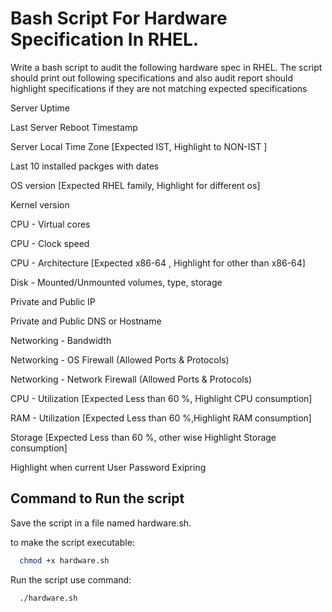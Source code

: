 
# Bash Script For Hardware Specification In RHEL.

Write a bash script to audit the following hardware spec in RHEL. The script should print out following specifications and also audit report should highlight specifications if they are not matching expected specifications

Server Uptime

Last Server Reboot Timestamp

Server Local Time Zone [Expected IST, Highlight to NON-IST ]

Last 10 installed packges with dates

OS version [Expected RHEL family, Highlight for different os]

Kernel version

CPU - Virtual cores

CPU - Clock speed

CPU - Architecture [Expected x86-64 , Highlight for other than x86-64]

Disk - Mounted/Unmounted volumes, type, storage

Private and Public IP

Private and Public DNS or Hostname

Networking - Bandwidth

Networking - OS Firewall (Allowed Ports & Protocols)

Networking - Network Firewall (Allowed Ports & Protocols)

CPU - Utilization [Expected Less than 60 %, Highlight CPU consumption]

RAM - Utilization [Expected Less than 60 %,Highlight RAM consumption]

Storage [Expected Less than 60 %, other wise Highlight Storage consumption]

Highlight when current User Password Exipring




## Command to Run the script
Save the script in a file named hardware.sh.

to make the script executable:

```bash
  chmod +x hardware.sh
```
Run the script use command:

```bash
  ./hardware.sh
```

